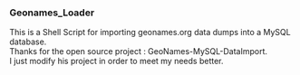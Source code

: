 ### Geonames_Loader
This is a Shell Script for importing geonames.org data dumps into a MySQL database.    
Thanks for the open source project : GeoNames-MySQL-DataImport.      
I just modify his project in order to meet my needs better.
